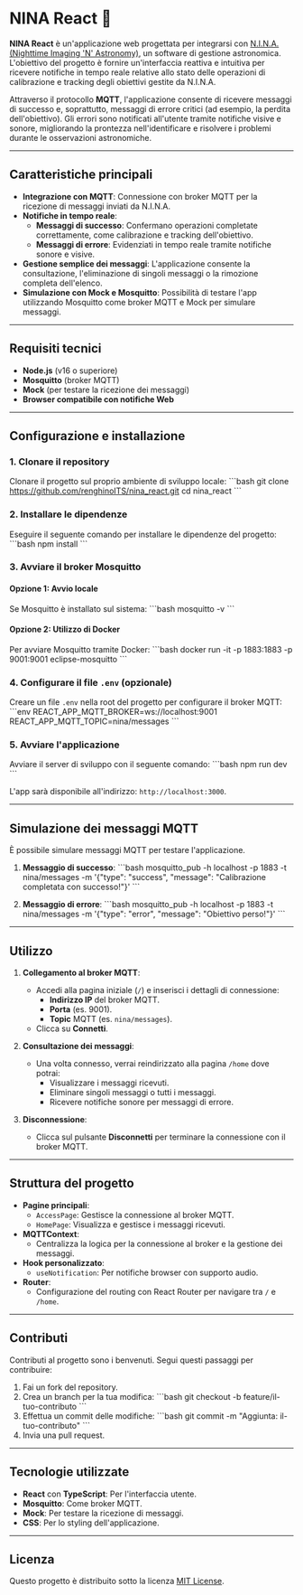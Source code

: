 
# NINA React 🌌

**NINA React** è un'applicazione web progettata per integrarsi con [N.I.N.A. (Nighttime Imaging 'N' Astronomy)](https://nighttime-imaging.eu/), un software di gestione astronomica. L'obiettivo del progetto è fornire un'interfaccia reattiva e intuitiva per ricevere notifiche in tempo reale relative allo stato delle operazioni di calibrazione e tracking degli obiettivi gestite da N.I.N.A.

Attraverso il protocollo **MQTT**, l'applicazione consente di ricevere messaggi di successo e, soprattutto, messaggi di errore critici (ad esempio, la perdita dell'obiettivo). Gli errori sono notificati all'utente tramite notifiche visive e sonore, migliorando la prontezza nell'identificare e risolvere i problemi durante le osservazioni astronomiche.

---

## Caratteristiche principali

- **Integrazione con MQTT**: Connessione con broker MQTT per la ricezione di messaggi inviati da N.I.N.A.
- **Notifiche in tempo reale**:
  - **Messaggi di successo**: Confermano operazioni completate correttamente, come calibrazione e tracking dell'obiettivo.
  - **Messaggi di errore**: Evidenziati in tempo reale tramite notifiche sonore e visive.
- **Gestione semplice dei messaggi**: L'applicazione consente la consultazione, l'eliminazione di singoli messaggi o la rimozione completa dell'elenco.
- **Simulazione con Mock e Mosquitto**: Possibilità di testare l'app utilizzando Mosquitto come broker MQTT e Mock per simulare messaggi.

---

## Requisiti tecnici

- **Node.js** (v16 o superiore)
- **Mosquitto** (broker MQTT)
- **Mock** (per testare la ricezione dei messaggi)
- **Browser compatibile con notifiche Web**

---

## Configurazione e installazione

### 1. Clonare il repository

Clonare il progetto sul proprio ambiente di sviluppo locale:
\`\`\`bash
git clone https://github.com/renghinoITS/nina_react.git
cd nina_react
\`\`\`

### 2. Installare le dipendenze

Eseguire il seguente comando per installare le dipendenze del progetto:
\`\`\`bash
npm install
\`\`\`

### 3. Avviare il broker Mosquitto

#### Opzione 1: Avvio locale
Se Mosquitto è installato sul sistema:
\`\`\`bash
mosquitto -v
\`\`\`

#### Opzione 2: Utilizzo di Docker
Per avviare Mosquitto tramite Docker:
\`\`\`bash
docker run -it -p 1883:1883 -p 9001:9001 eclipse-mosquitto
\`\`\`

### 4. Configurare il file `.env` (opzionale)

Creare un file `.env` nella root del progetto per configurare il broker MQTT:
\`\`\`env
REACT_APP_MQTT_BROKER=ws://localhost:9001
REACT_APP_MQTT_TOPIC=nina/messages
\`\`\`

### 5. Avviare l'applicazione

Avviare il server di sviluppo con il seguente comando:
\`\`\`bash
npm run dev
\`\`\`

L'app sarà disponibile all'indirizzo: `http://localhost:3000`.

---

## Simulazione dei messaggi MQTT

È possibile simulare messaggi MQTT per testare l'applicazione.

1. **Messaggio di successo**:
   \`\`\`bash
   mosquitto_pub -h localhost -p 1883 -t nina/messages -m '{"type": "success", "message": "Calibrazione completata con successo!"}'
   \`\`\`

2. **Messaggio di errore**:
   \`\`\`bash
   mosquitto_pub -h localhost -p 1883 -t nina/messages -m '{"type": "error", "message": "Obiettivo perso!"}'
   \`\`\`

---

## Utilizzo

1. **Collegamento al broker MQTT**:
   - Accedi alla pagina iniziale (`/`) e inserisci i dettagli di connessione:
     - **Indirizzo IP** del broker MQTT.
     - **Porta** (es. 9001).
     - **Topic** MQTT (es. `nina/messages`).
   - Clicca su **Connetti**.

2. **Consultazione dei messaggi**:
   - Una volta connesso, verrai reindirizzato alla pagina `/home` dove potrai:
     - Visualizzare i messaggi ricevuti.
     - Eliminare singoli messaggi o tutti i messaggi.
     - Ricevere notifiche sonore per messaggi di errore.

3. **Disconnessione**:
   - Clicca sul pulsante **Disconnetti** per terminare la connessione con il broker MQTT.

---

## Struttura del progetto

- **Pagine principali**:
  - `AccessPage`: Gestisce la connessione al broker MQTT.
  - `HomePage`: Visualizza e gestisce i messaggi ricevuti.
- **MQTTContext**:
  - Centralizza la logica per la connessione al broker e la gestione dei messaggi.
- **Hook personalizzato**:
  - `useNotification`: Per notifiche browser con supporto audio.
- **Router**:
  - Configurazione del routing con React Router per navigare tra `/` e `/home`.

---

## Contributi

Contributi al progetto sono i benvenuti. Segui questi passaggi per contribuire:

1. Fai un fork del repository.
2. Crea un branch per la tua modifica:
   \`\`\`bash
   git checkout -b feature/il-tuo-contributo
   \`\`\`
3. Effettua un commit delle modifiche:
   \`\`\`bash
   git commit -m "Aggiunta: il-tuo-contributo"
   \`\`\`
4. Invia una pull request.

---

## Tecnologie utilizzate

- **React** con **TypeScript**: Per l'interfaccia utente.
- **Mosquitto**: Come broker MQTT.
- **Mock**: Per testare la ricezione di messaggi.
- **CSS**: Per lo styling dell'applicazione.

---

## Licenza

Questo progetto è distribuito sotto la licenza [MIT License](LICENSE).

